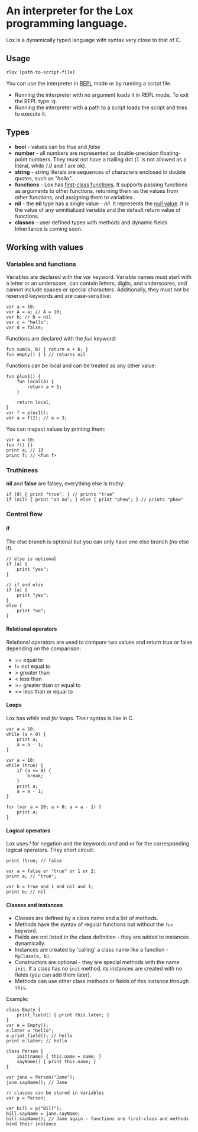 # An interpreter for the Lox programming language.
Lox is a dynamically typed language with syntax very close to that of C.

## Usage
```
rlox [path-to-script-file]
```

You can use the interpreter in [REPL](https://en.wikipedia.org/wiki/Read%E2%80%93eval%E2%80%93print_loop) mode or by running a script file.  
- Running the interpreter with no argument loads it in REPL mode. To exit the REPL type *:q*.
- Running the interpreter with a path to a script loads the script and tries to execute it.

## Types
- **bool** - values can be *true* and *false*
- **number** - all numbers are represented as double-precision floating-point numbers. They must not have a trailing dot (*1.* is not allowed as a literal, while *1.0* and *1* are ok).
- **string** - string literals are sequences of characters enclosed in double quotes, such as *"hello"*.
- **functions** - Lox has [first-class functions](https://en.wikipedia.org/wiki/First-class_function). It supports passing functions as arguments to other functions, returning them as the values from other functions, and assigning them to variables.
- **nil** - the **nil** type has a single value - *nil*. It represents the [null value](https://en.wikipedia.org/wiki/Nullable_type). It is the value of any uninitialized variable and the default return value of functions.
- **classes** - user defined types with methods and dynamic fields. Inheritance is coming soon.

## Working with values
### Variables and functions
Variables are declared with the *var* keyword. Variable names must start with a letter or an underscore, can contain letters, digits, and underscores, and cannot include spaces or special characters. Additionally, they must not be reserved keywords and are case-sensitive:
```
var a = 10;
var A = a; // A = 10;
var b; // b = nil
var c = "hello";
var d = false;
```
Functions are declared with the *fun* keyword:
```
fun sum(a, b) { return a + b; }
fun empty() { } // returns nil
```
Functions can be local and can be treated as any other value:
```
fun plus1() {
    fun local(a) {
        return a + 1;
    }

    return local;
}
var f = plus1();
var a = f(2); // a = 3;
```
You can inspect values by printing them:
```
var a = 10;
fun f() {}
print a; // 10
print f; // <fun f>

```

### Truthiness
**nil** and **false** are falsey, everything else is truthy:
```
if (0) { print "true"; } // prints "true"
if (nil) { print "oh no"; } else { print "phew"; } // prints "phew"
```

### Control flow
#### if
The else branch is optional but you can only have one else branch (no else if).
```
// else is optional
if (a) {
    print "yes";
}

// if and else
if (a) {
    print "yes";
}
else {
    print "no";
}
```

#### Relational operators
Relational operators are used to compare two values and return true or false depending on the comparison:

- == equal to
- != not equal to
- \> greater than
- < less than
- \>= greater than or equal to
- <= less than or equal to


#### Loops
Lox has *while* and *for* loops. Their syntax is like in C.
```
var a = 10;
while (a > 0) {
    print a;
    a = a - 1;
}

var a = 10;
while (true) {
    if (a <= 0) {
        break;
    }
    print a;
    a = a - 1;
}

for (var a = 10; a > 0; a = a - 1) {
    print a;
}
```

#### Logical operators
Lox uses *!* for negation and the keywords *and* and *or* for the corresponding logical operators. They short circuit:
```
print !true; // false

var a = false or "true" or 1 or 2;
print a; // "true";

var b = true and 1 and nil and 1;
print b; // nil
```

#### Classes and instances
* Classes are defined by a class name and a list of methods.
* Methods have the syntax of regular functions but without the `fun` keyword.
* Fields are not listed in the class definition - they are added to instances dynamically.
* Instances are created by 'calling' a class name like a function - `MyClass(a, b)`.
* Constructors are optional - they are special methods with the name `init`. If a class has no `init` method, its instances are created with no fields (you can add them later).
* Methods can use other class methods or fields of this instance through `this`. 

Example:
```
class Empty {
    print_field() { print this.later; }
}
var e = Empty();
e.later = "hello";
e.print_field(); // hello
print e.later; // hello

class Person {
    init(name) { this.name = name; }
    sayName() { print this.name; }
}

var jane = Person("Jane");
jane.sayName(); // Jane

// classes can be stored in variables
var p = Person;

var bill = p("Bill");
bill.sayName = jane.sayName;
bill.sayName(); // Jane again - functions are first-class and methods bind their instance
```

